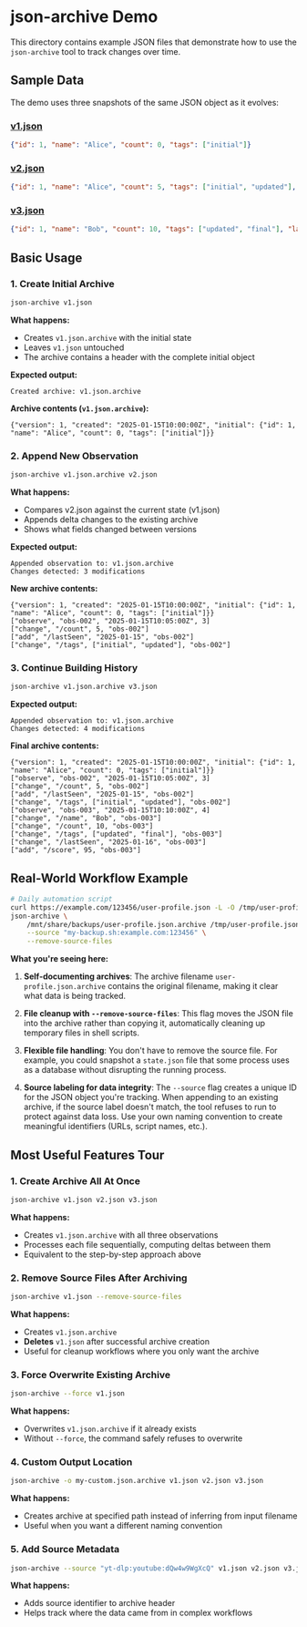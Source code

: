 # json-archive Demo

This directory contains example JSON files that demonstrate how to use the `json-archive` tool to track changes over time.

## Sample Data

The demo uses three snapshots of the same JSON object as it evolves:

### [v1.json](v1.json)
```json
{"id": 1, "name": "Alice", "count": 0, "tags": ["initial"]}
```

### [v2.json](v2.json) 
```json
{"id": 1, "name": "Alice", "count": 5, "tags": ["initial", "updated"], "lastSeen": "2025-01-15"}
```

### [v3.json](v3.json)
```json
{"id": 1, "name": "Bob", "count": 10, "tags": ["updated", "final"], "lastSeen": "2025-01-16", "score": 95}
```

## Basic Usage

### 1. Create Initial Archive

```bash
json-archive v1.json
```

**What happens:**
- Creates `v1.json.archive` with the initial state
- Leaves `v1.json` untouched
- The archive contains a header with the complete initial object

**Expected output:**
```
Created archive: v1.json.archive
```

**Archive contents (`v1.json.archive`):**
```jsonl
{"version": 1, "created": "2025-01-15T10:00:00Z", "initial": {"id": 1, "name": "Alice", "count": 0, "tags": ["initial"]}}
```

### 2. Append New Observation

```bash
json-archive v1.json.archive v2.json
```

**What happens:**
- Compares v2.json against the current state (v1.json)
- Appends delta changes to the existing archive
- Shows what fields changed between versions

**Expected output:**
```
Appended observation to: v1.json.archive
Changes detected: 3 modifications
```

**New archive contents:**
```jsonl
{"version": 1, "created": "2025-01-15T10:00:00Z", "initial": {"id": 1, "name": "Alice", "count": 0, "tags": ["initial"]}}
["observe", "obs-002", "2025-01-15T10:05:00Z", 3]
["change", "/count", 5, "obs-002"]
["add", "/lastSeen", "2025-01-15", "obs-002"]
["change", "/tags", ["initial", "updated"], "obs-002"]
```

### 3. Continue Building History

```bash
json-archive v1.json.archive v3.json
```

**Expected output:**
```
Appended observation to: v1.json.archive
Changes detected: 4 modifications
```

**Final archive contents:**
```jsonl
{"version": 1, "created": "2025-01-15T10:00:00Z", "initial": {"id": 1, "name": "Alice", "count": 0, "tags": ["initial"]}}
["observe", "obs-002", "2025-01-15T10:05:00Z", 3]
["change", "/count", 5, "obs-002"]
["add", "/lastSeen", "2025-01-15", "obs-002"]
["change", "/tags", ["initial", "updated"], "obs-002"]
["observe", "obs-003", "2025-01-15T10:10:00Z", 4]
["change", "/name", "Bob", "obs-003"]
["change", "/count", 10, "obs-003"]
["change", "/tags", ["updated", "final"], "obs-003"]
["change", "/lastSeen", "2025-01-16", "obs-003"]
["add", "/score", 95, "obs-003"]
```

## Real-World Workflow Example

```bash
# Daily automation script
curl https://example.com/123456/user-profile.json -L -O /tmp/user-profile.json
json-archive \
    /mnt/share/backups/user-profile.json.archive /tmp/user-profile.json \
    --source "my-backup.sh:example.com:123456" \
    --remove-source-files
```

**What you're seeing here:**

1. **Self-documenting archives**: The archive filename `user-profile.json.archive` contains the original filename, making it clear what data is being tracked.

2. **File cleanup with `--remove-source-files`**: This flag moves the JSON file into the archive rather than copying it, automatically cleaning up temporary files in shell scripts.

3. **Flexible file handling**: You don't have to remove the source file. For example, you could snapshot a `state.json` file that some process uses as a database without disrupting the running process.

4. **Source labeling for data integrity**: The `--source` flag creates a unique ID for the JSON object you're tracking. When appending to an existing archive, if the source label doesn't match, the tool refuses to run to protect against data loss. Use your own naming convention to create meaningful identifiers (URLs, script names, etc.).

## Most Useful Features Tour


### 1. Create Archive All At Once

```bash
json-archive v1.json v2.json v3.json
```

**What happens:**
- Creates `v1.json.archive` with all three observations
- Processes each file sequentially, computing deltas between them
- Equivalent to the step-by-step approach above

### 2. Remove Source Files After Archiving

```bash
json-archive v1.json --remove-source-files
```

**What happens:**
- Creates `v1.json.archive`
- **Deletes** `v1.json` after successful archive creation
- Useful for cleanup workflows where you only want the archive

### 3. Force Overwrite Existing Archive

```bash
json-archive --force v1.json
```

**What happens:**
- Overwrites `v1.json.archive` if it already exists
- Without `--force`, the command safely refuses to overwrite

### 4. Custom Output Location

```bash
json-archive -o my-custom.json.archive v1.json v2.json v3.json
```

**What happens:**
- Creates archive at specified path instead of inferring from input filename
- Useful when you want a different naming convention

### 5. Add Source Metadata

```bash
json-archive --source "yt-dlp:youtube:dQw4w9WgXcQ" v1.json v2.json v3.json
```

**What happens:**
- Adds source identifier to archive header
- Helps track where the data came from in complex workflows